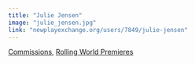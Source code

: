 ```yaml
---
title: "Julie Jensen"
image: "julie_jensen.jpg"
link: "newplayexchange.org/users/7849/julie-jensen"
---
```


[Commissions](/affiliated-artists/commissions), [Rolling World Premieres](/affiliated-artists/rolling-world-premieres)
